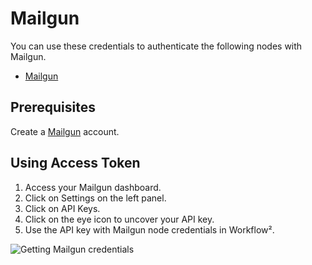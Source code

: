 # Mailgun

You can use these credentials to authenticate the following nodes with Mailgun.
- [Mailgun](/workflow/integrations/nodes/workflow-nodes-base.mailgun/)

## Prerequisites

Create a [Mailgun](https://www.mailgun.com/) account.

## Using Access Token

1. Access your Mailgun dashboard.
2. Click on Settings on the left panel.
3. Click on API Keys.
4. Click on the eye icon to uncover your API key.
5. Use the API key with Mailgun node credentials in Workflow².

![Getting Mailgun credentials](/_images/integrations/credentials/mailgun/using-access-token.gif)
